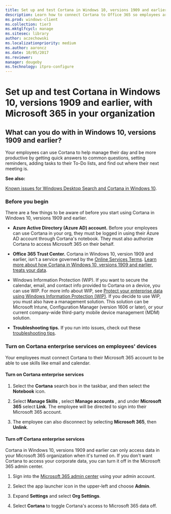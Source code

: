 ```yaml
---
title: Set up and test Cortana in Windows 10, versions 1909 and earlier, with Microsoft 365 in your organization
description: Learn how to connect Cortana to Office 365 so employees are notified about regular meetings and unusual events. You can even set an alarm for early meetings.
ms.prod: windows-client
ms.collection: tier3
ms.mktglfcycl: manage
ms.sitesec: library
author: aczechowski
ms.localizationpriority: medium
ms.author: aaroncz
ms.date: 10/05/2017
ms.reviewer: 
manager: dougeby
ms.technology: itpro-configure
---
```


# Set up and test Cortana in Windows 10, versions 1909 and earlier, with Microsoft 365 in your organization


## What can you do with in Windows 10, versions 1909 and earlier?
Your employees can use Cortana to help manage their day and be more productive by getting quick answers to common questions, setting reminders, adding tasks to their To-Do lists, and find out where their next meeting is.

**See also:**

[Known issues for Windows Desktop Search and Cortana in Windows 10](/troubleshoot/windows-client/shell-experience/windows-desktop-search-and-cortana-issues).

### Before you begin
There are a few things to be aware of before you start using Cortana in Windows 10, versions 1909 and earlier.

- **Azure Active Directory (Azure AD) account.** Before your employees can use Cortana in your org, they must be logged in using their Azure AD account through Cortana&#39;s notebook. They must also authorize Cortana to access Microsoft 365 on their behalf.

- **Office 365 Trust Center.** Cortana in Windows 10, version 1909 and earlier, isn&#39;t a service governed by the [Online Services Terms](https://www.microsoft.com/en-us/licensing/product-licensing/products). [Learn more about how Cortana in Windows 10, versions 1909 and earlier, treats your data](https://support.microsoft.com/en-us/help/4468233/cortana-and-privacy-microsoft-privacy).

- Windows Information Protection (WIP). If you want to secure the calendar, email, and contact info provided to Cortana on a device, you can use WIP. For more info about WIP, see [Protect your enterprise data using Windows Information Protection (WIP)](/windows/threat-protection/windows-information-protection/protect-enterprise-data-using-wip). If you decide to use WIP, you must also have a management solution. This solution can be Microsoft Intune, Configuration Manager (version 1606 or later), or your current company-wide third-party mobile device management (MDM) solution.

- **Troubleshooting tips.** If you run into issues, check out these [troubleshooting tips](/office365/troubleshoot/miscellaneous/issues-in-cortana).

### Turn on Cortana enterprise services on employees' devices
Your employees must connect Cortana to their Microsoft 365 account to be able to use skills like email and calendar.

#### Turn on Cortana enterprise services

1. Select the **Cortana** search box in the taskbar, and then select the **Notebook** icon.

2. Select **Manage Skills** , select **Manage accounts** , and under **Microsoft 365** select **Link**. The employee will be directed to sign into their Microsoft 365 account.

3. The employee can also disconnect by selecting **Microsoft 365**, then **Unlink**.

#### Turn off Cortana enterprise services
Cortana in Windows 10, versions 1909 and earlier can only access data in your Microsoft 365 organization when it's turned on. If you don't want Cortana to access your corporate data, you can turn it off in the Microsoft 365 admin center.

1. Sign into the [Microsoft 365 admin center](https://admin.microsoft.com/) using your admin account.

2. Select the app launcher icon in the upper-left and choose  **Admin**.

3. Expand **Settings** and select **Org Settings**.

4. Select **Cortana** to toggle Cortana&#39;s access to Microsoft 365 data off.
